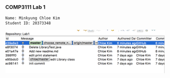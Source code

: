 ### COMP3111 Lab 1

~~~
Name: Minkyung Chloe Kim
Student ID: 20373348
~~~

<img src="markdown_img.png">
